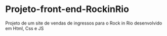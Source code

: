 # Projeto-front-end-RockinRio
Projeto de um site de vendas de ingressos para o Rock in Rio desenvolvido em Html, Css e JS 
